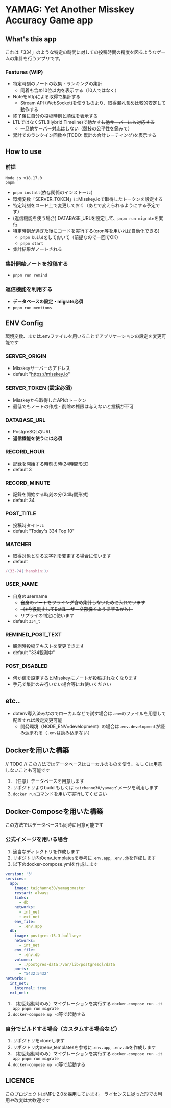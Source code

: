 # YAMAG: Yet Another Misskey Accuracy Game app

## What's this app
これは「334」のような特定の時間に対しての投稿時間の精度を図るようなゲームの集計を行うアプリです。

### Features (WIP)
- 特定時刻のノートの収集・ランキングの集計
  - 同着も含め10位以内を表示する（10人ではなく）
- Noteをhttpによる取得で集計する
  - Stream API (WebSocket)を使うものより、取得漏れ含め比較的安定して動作する
- 終了後に自分の投稿時刻と順位を表示する
- LTLではなくSTL(Hybrid Timeline)で動かす~~し他サーバーにも対応する~~
  - 一旦他サーバー対応はしない（競技の公平性を鑑みて）
- 累計でのランクイン回数や(TODO: 累計の合計レーティング)を表示する

## How to use
### 前提
```
Node js v18.17.0
pnpm
```
- `pnpm install`(依存関係のインストール)
- 環境変数「SERVER_TOKEN」にMisskey.ioで取得したトークンを設定する
- 特定時刻をコード上で変更しておく（あとで変えられるようにする予定です）
- (返信機能を使う場合) DATABASE_URLを設定して、`pnpm run migrate`を実行
- 特定時刻が過ぎた後にコードを実行する(cron等を用いれば自動化できる)
  - `pnpm build`をしておいて（前提なので一回でOK）
  - `pnpm start`
- 集計結果がノートされる

### 集計開始ノートを投稿する
- `pnpm run remind`

### 返信機能を利用する
- **データベースの設定・migrate必須**
- `pnpm run mentions`

## ENV Config
環境変数、または.envファイルを用いることでアプリケーションの設定を変更可能です

### SERVER_ORIGIN
- Misskeyサーバーのアドレス
- default "https://misskey.io"

### **SERVER_TOKEN** (**設定必須**)
- Misskeyから取得したAPIのトークン
- 最低でもノートの作成・削除の権限は与えないと投稿が不可

### DATABASE_URL
- PostgreSQLのURL
- **返信機能を使うには必須**

### RECORD_HOUR
- 記録を開始する時刻の時(24時間形式)
- default 3

### RECORD_MINUTE
- 記録を開始する時刻の分(24時間形式)
- default 34

### POST_TITLE
- 投稿時タイトル
- default "Today's 334 Top 10"

### MATCHER
- 取得対象となる文字列を変更する場合に使います
- default 
```js
/(33-?4|:hanshin:)/
```

### USER_NAME
- 自身のusername
  - ~~自身のノートをフライング含め集計しないために入れています~~
  - ~~（※今後廃止してBotユーザー全部弾くようにするかも）~~
  - リプライの判定に使います
- default `334_t`

### REMINED_POST_TEXT
- 観測時投稿テキストを変更できます
- default "334観測中"

### POST_DISABLED
- 何か値を設定するとMisskeyにノートが投稿されなくなります
- 手元で集計のみ行いたい場合等にお使いください

## etc..
- dotenv導入済みなのでローカルなどで試す場合は`.env`のファイルを用意して配置すれば設定変更可能
  - 開発環境（NODE_ENV=development）の場合は`.env.development`が読み込まれる（`.env`は読み込まない）

## Dockerを用いた構築
// TODO
// この方法ではデータベースはローカルのものを使う、もしくは用意しないことも可能です
1. （任意）データベースを用意します
1. リポジトリよりbuild もしくは `taichanne30/yamag`イメージを利用します
1. `docker run`コマンドを用いて実行してください

## Docker-Composeを用いた構築
この方法ではデータベースも同時に用意可能です
### 公式イメージを用いる場合
1. 適当なディレクトリを作成します
1. リポジトリ内のenv_templatesを参考に`.env.app`, `.env.db`を作成します
1. 以下のdocker-compose.ymlを作成します
```docker-compose.yml
version: '3'
services:
  app:
    image: taichanne30/yamag:master
    restart: always
    links:
      - db
    networks:
      - int_net
      - ext_net
    env_file:
      - .env.app
  db:
    image: postgres:15.3-bullseye
    networks:
      - int_net
    env_file:
      - .env.db
    volumes:
      - ./postgres-data:/var/lib/postgresql/data
    ports:
      - "5432:5432"
networks:
  int_net:
    internal: true
  ext_net:
```
1. （初回起動時のみ）マイグレーションを実行する `docker-compose run -it app pnpm run migrate`
1. `docker-compose up -d`等で起動する

### 自分でビルドする場合（カスタムする場合など）
1. リポジトリをcloneします
1. リポジトリ内のenv_templatesを参考に`.env.app`, `.env.db`を作成します
1. （初回起動時のみ）マイグレーションを実行する `docker-compose run -it app pnpm run migrate`
1. `docker-compose up -d`等で起動する

## LICENCE
このプロジェクトはMPL-2.0を採用しています。
ライセンスに従った形での利用や改変は大歓迎です
